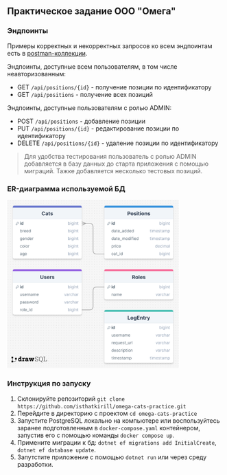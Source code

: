 ﻿## Практическое задание ООО "Омега"

### Эндпоинты

Примеры корректных и некорректных запросов ко всем эндпоинтам есть
в [postman-коллекции](https://github.com/isthatkirill/omega-cats-practice/blob/main/postman/requests.json). 

Эндпоинты, доступные всем пользователям, в том числе неавторизованным:

- GET `/api/positions/{id}` - получение позиции по идентификатору
- GET `/api/positions` - получение всех позиций

Эндпоинты, доступные пользователям с ролью ADMIN:

- POST `/api/positions` - добавление позиции
- PUT `/api/positions/{id}` - редактирование позиции по идентификатору
- DELETE `/api/positions/{id}` - удаление позиции по идентификатору

> Для удобства тестирования пользователь с ролью ADMIN добавляется в базу данных до старта приложения с помощью
> миграций. Тажке добавляется несколько тестовых позиций.


### ER-диаграмма используемой БД

<p align="left">
 <img width="400px" src="https://github.com/isthatkirill/omega-cats-practice/blob/main/resources/er.png" alt="er"/>
</p>

### Инструкция по запуску

1. Склонируйте репозиторий `git clone https://github.com/isthatkirill/omega-cats-practice.git`
2. Перейдите в директорию с проектом `cd omega-cats-practice`
3. Запустите PostgreSQL локально на компьютере или воспользуйтесь заранее подготовленным в `docker-compose.yaml` контейнером, 
запустив его с помощью команды `docker compose up`.
4. Примените миграции к бд: `dotnet ef migrations add InitialCreate`, `dotnet ef database update`.
5. Запутстите приложение с помощью `dotnet run` или через среду разработки.


